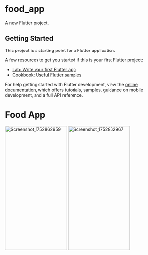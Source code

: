 # food_app

A new Flutter project.

## Getting Started

This project is a starting point for a Flutter application.

A few resources to get you started if this is your first Flutter project:

- [Lab: Write your first Flutter app](https://docs.flutter.dev/get-started/codelab)
- [Cookbook: Useful Flutter samples](https://docs.flutter.dev/cookbook)

For help getting started with Flutter development, view the
[online documentation](https://docs.flutter.dev/), which offers tutorials,
samples, guidance on mobile development, and a full API reference.

# Food App

<img width="200" height="400" alt="Screenshot_1752862959" src="https://github.com/user-attachments/assets/aafe4c6f-3d61-4be0-b323-0bcad1709944" />
<img width="200" height="400" alt="Screenshot_1752862967" src="https://github.com/user-attachments/assets/bdfb0e01-7c58-4f56-8374-39366c141ead" />
